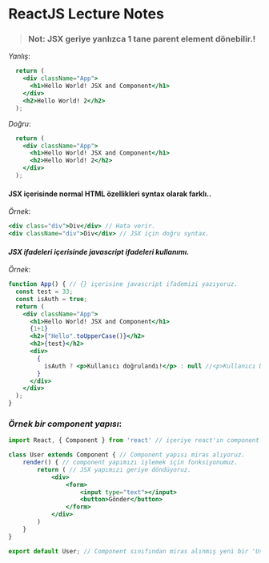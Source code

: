 # ReactJS Lecture Notes

>### Not: JSX geriye yanlızca 1 tane parent element dönebilir.!
*Yanlış*:
```jsx
  return (
    <div className="App">
      <h1>Hello World! JSX and Component</h1>
    </div>
    <h2>Hello World! 2</h2>
  );
```
*Doğru*:
```jsx
  return (
    <div className="App">
      <h1>Hello World! JSX and Component</h1>
      <h2>Hello World! 2</h2>
    </div>
  );
```

#### **JSX içerisinde normal HTML özellikleri syntax olarak farklı..**
*Örnek*:
```jsx
<div class="div">Div</div> // Hata verir.
<div className="div">Div</div> // JSX için doğru syntax.
```

#### ***JSX ifadeleri içerisinde javascript ifadeleri kullanımı.***
*Örnek*:
```jsx
function App() { // {} içerisine javascript ifademizi yazıyoruz.
  const test = 33;
  const isAuth = true;
  return (
    <div className="App">
      <h1>Hello World! JSX and Component</h1>
      {1+1}
      <h2>{"Hello".toUpperCase()}</h2>
      <h2>{test}</h2>
      <div>
        {
          isAuth ? <p>Kullanıcı doğrulandı!</p> : null //<p>Kullanıcı Doğrulanamadı!</p>
        }
      </div>
    </div>
  );
}
```
### *Örnek bir component yapısı*:
```jsx
import React, { Component } from 'react' // içeriye react'ın component sınıfını alıyoruz.

class User extends Component { // Component yapısı miras alıyoruz.
    render() { // component yapımızı işlemek için fonksiyonumuz.
        return ( // JSX yapımızı geriye döndüyoruz.
            <div>
                <form>
                    <input type="text"></input>
                    <button>Gönder</button>
                </form>
            </div>
        )
    }
}

export default User; // Component sınıfından miras alınmış yeni bir 'User' component (class) yapımızı dışarıya aktarıyoruz. 
```